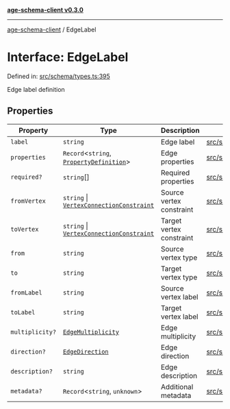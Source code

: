 [**age-schema-client v0.3.0**](../index.md)

***

[age-schema-client](../index.md) / EdgeLabel

# Interface: EdgeLabel

Defined in: [src/schema/types.ts:395](https://github.com/standardbeagle/ageSchemaClient/blob/main/src/schema/types.ts#L395)

Edge label definition

## Properties

| Property | Type | Description | Defined in |
| ------ | ------ | ------ | ------ |
| <a id="label"></a> `label` | `string` | Edge label | [src/schema/types.ts:399](https://github.com/standardbeagle/ageSchemaClient/blob/main/src/schema/types.ts#L399) |
| <a id="properties"></a> `properties` | `Record`\<`string`, [`PropertyDefinition`](PropertyDefinition.md)\> | Edge properties | [src/schema/types.ts:404](https://github.com/standardbeagle/ageSchemaClient/blob/main/src/schema/types.ts#L404) |
| <a id="required"></a> `required?` | `string`[] | Required properties | [src/schema/types.ts:409](https://github.com/standardbeagle/ageSchemaClient/blob/main/src/schema/types.ts#L409) |
| <a id="fromvertex"></a> `fromVertex` | `string` \| [`VertexConnectionConstraint`](VertexConnectionConstraint.md) | Source vertex constraint | [src/schema/types.ts:414](https://github.com/standardbeagle/ageSchemaClient/blob/main/src/schema/types.ts#L414) |
| <a id="tovertex"></a> `toVertex` | `string` \| [`VertexConnectionConstraint`](VertexConnectionConstraint.md) | Target vertex constraint | [src/schema/types.ts:419](https://github.com/standardbeagle/ageSchemaClient/blob/main/src/schema/types.ts#L419) |
| <a id="from"></a> `from` | `string` | Source vertex type | [src/schema/types.ts:424](https://github.com/standardbeagle/ageSchemaClient/blob/main/src/schema/types.ts#L424) |
| <a id="to"></a> `to` | `string` | Target vertex type | [src/schema/types.ts:429](https://github.com/standardbeagle/ageSchemaClient/blob/main/src/schema/types.ts#L429) |
| <a id="fromlabel"></a> `fromLabel` | `string` | Source vertex label | [src/schema/types.ts:434](https://github.com/standardbeagle/ageSchemaClient/blob/main/src/schema/types.ts#L434) |
| <a id="tolabel"></a> `toLabel` | `string` | Target vertex label | [src/schema/types.ts:439](https://github.com/standardbeagle/ageSchemaClient/blob/main/src/schema/types.ts#L439) |
| <a id="multiplicity"></a> `multiplicity?` | [`EdgeMultiplicity`](../enumerations/EdgeMultiplicity.md) | Edge multiplicity | [src/schema/types.ts:444](https://github.com/standardbeagle/ageSchemaClient/blob/main/src/schema/types.ts#L444) |
| <a id="direction"></a> `direction?` | [`EdgeDirection`](../enumerations/EdgeDirection.md) | Edge direction | [src/schema/types.ts:449](https://github.com/standardbeagle/ageSchemaClient/blob/main/src/schema/types.ts#L449) |
| <a id="description"></a> `description?` | `string` | Edge description | [src/schema/types.ts:454](https://github.com/standardbeagle/ageSchemaClient/blob/main/src/schema/types.ts#L454) |
| <a id="metadata"></a> `metadata?` | `Record`\<`string`, `unknown`\> | Additional metadata | [src/schema/types.ts:459](https://github.com/standardbeagle/ageSchemaClient/blob/main/src/schema/types.ts#L459) |
